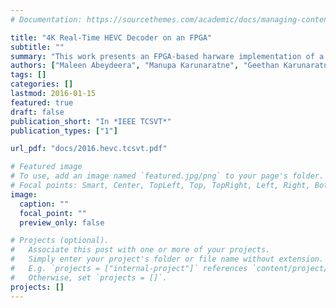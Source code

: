 ```yaml
---
# Documentation: https://sourcethemes.com/academic/docs/managing-content/

title: "4K Real-Time HEVC Decoder on an FPGA"
subtitle: ""
summary: "This work presents an FPGA-based harware implementation of a real-time 4K 30 fps HEVC decoder. Achieving such high perfromance on a low 150 MHz frequency required many architectural novelties, such as exploitation of the sparsity of transformed coefficient matrix."
authors: ["Maleen Abeydeera", "Manupa Karunaratne", "Geethan Karunaratne", "Kalana De Silva", "Ajith Pasqual"]
tags: []
categories: []
lastmod: 2016-01-15
featured: true
draft: false
publication_short: "In *IEEE TCSVT*"
publication_types: ["1"]

url_pdf: "docs/2016.hevc.tcsvt.pdf"

# Featured image
# To use, add an image named `featured.jpg/png` to your page's folder.
# Focal points: Smart, Center, TopLeft, Top, TopRight, Left, Right, BottomLeft, Bottom, BottomRight.
image:
  caption: ""
  focal_point: ""
  preview_only: false

# Projects (optional).
#   Associate this post with one or more of your projects.
#   Simply enter your project's folder or file name without extension.
#   E.g. `projects = ["internal-project"]` references `content/project/deep-learning/index.md`.
#   Otherwise, set `projects = []`.
projects: []
---
```

